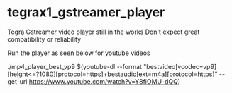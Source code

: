 # tegrax1_gstreamer_player

Tegra Gstreamer video player still in the works
Don't expect great compatibility or reliability

Run the player as seen below for youtube videos

./mp4_player_best_vp9 $(youtube-dl --format "bestvideo[vcodec=vp9][height<=?1080][protocol=https]+bestaudio[ext=m4a][protocol=https]" --get-url https://www.youtube.com/watch?v=Y8fiOMU-dQQ)
